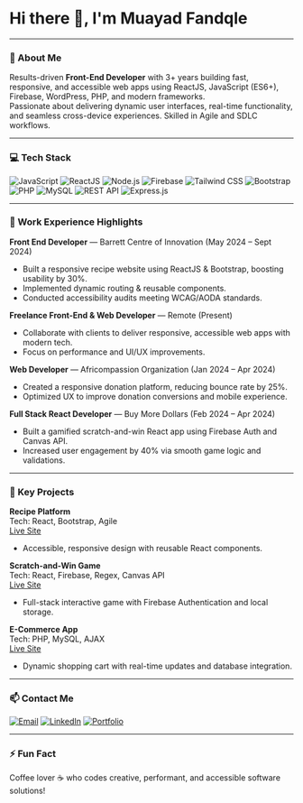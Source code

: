 # Hi there 👋, I'm Muayad Fandqle


---

### 🚀 About Me
Results-driven **Front-End Developer** with 3+ years building fast, responsive, and accessible web apps using ReactJS, JavaScript (ES6+), Firebase, WordPress, PHP, and modern frameworks.  
Passionate about delivering dynamic user interfaces, real-time functionality, and seamless cross-device experiences. Skilled in Agile and SDLC workflows.

---

### 💻 Tech Stack

<p>
  <img alt="JavaScript" src="https://img.shields.io/badge/JavaScript-F7DF1E?style=for-the-badge&logo=javascript&logoColor=black"/>
  <img alt="ReactJS" src="https://img.shields.io/badge/React-20232A?style=for-the-badge&logo=react&logoColor=61DAFB" />
  <img alt="Node.js" src="https://img.shields.io/badge/Node.js-339933?style=for-the-badge&logo=node.js&logoColor=white" />
  <img alt="Firebase" src="https://img.shields.io/badge/Firebase-FFCA28?style=for-the-badge&logo=firebase&logoColor=black" />
  <img alt="Tailwind CSS" src="https://img.shields.io/badge/Tailwind_CSS-06B6D4?style=for-the-badge&logo=tailwind-css&logoColor=white" />
  <img alt="Bootstrap" src="https://img.shields.io/badge/Bootstrap-7952B3?style=for-the-badge&logo=bootstrap&logoColor=white" />
  <img alt="PHP" src="https://img.shields.io/badge/PHP-777BB4?style=for-the-badge&logo=php&logoColor=white" />
  <img alt="MySQL" src="https://img.shields.io/badge/MySQL-4479A1?style=for-the-badge&logo=mysql&logoColor=white" />
  <img alt="REST API" src="https://img.shields.io/badge/REST_API-0052CC?style=for-the-badge&logo=swagger&logoColor=white" />
  <img alt="Express.js" src="https://img.shields.io/badge/Express.js-000000?style=for-the-badge" />
</p>

---

### 💼 Work Experience Highlights

**Front End Developer** — Barrett Centre of Innovation (May 2024 – Sept 2024)  
- Built a responsive recipe website using ReactJS & Bootstrap, boosting usability by 30%.  
- Implemented dynamic routing & reusable components.  
- Conducted accessibility audits meeting WCAG/AODA standards.

**Freelance Front-End & Web Developer** — Remote (Present)  
- Collaborate with clients to deliver responsive, accessible web apps with modern tech.  
- Focus on performance and UI/UX improvements.

**Web Developer** — Africompassion Organization (Jan 2024 – Apr 2024)  
- Created a responsive donation platform, reducing bounce rate by 25%.  
- Optimized UX to improve donation conversions and mobile experience.

**Full Stack React Developer** — Buy More Dollars (Feb 2024 – Apr 2024)  
- Built a gamified scratch-and-win React app using Firebase Auth and Canvas API.  
- Increased user engagement by 40% via smooth game logic and validations.

---

### 📂 Key Projects

**Recipe Platform**  
Tech: React, Bootstrap, Agile  
[Live Site](https://template.muayadtech.ca)  
- Accessible, responsive design with reusable React components.

**Scratch-and-Win Game**  
Tech: React, Firebase, Regex, Canvas API  
[Live Site](https://buymoredollars.muayadtech.ca)  
- Full-stack interactive game with Firebase Authentication and local storage.

**E-Commerce App**  
Tech: PHP, MySQL, AJAX  
[Live Site](https://easygroceries.muayadtech.ca)  
- Dynamic shopping cart with real-time updates and database integration.

---

### 📫 Contact Me

<p>
  <a href="mailto:moayad_nashwan@yahoo.com"><img alt="Email" src="https://img.shields.io/badge/Email-D14836?style=for-the-badge&logo=gmail&logoColor=white" /></a>
  <a href="https://linkedin.com/in/muayadfandqle"><img alt="LinkedIn" src="https://img.shields.io/badge/LinkedIn-0A66C2?style=for-the-badge&logo=linkedin&logoColor=white" /></a>
  <a href="https://muayadtech.ca"><img alt="Portfolio" src="https://img.shields.io/badge/Portfolio-FF6F61?style=for-the-badge&logo=googlechrome&logoColor=white" /></a>
</p>

---

### ⚡ Fun Fact  
Coffee lover ☕ who codes creative, performant, and accessible software solutions!



